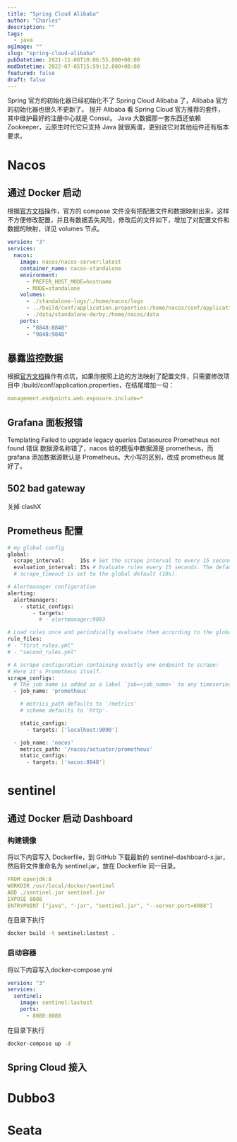 ```yaml
---
title: "Spring Cloud Alibaba"
author: "Charles"
description: ""
tags:
  - java
ogImage: ""
slug: "spring-cloud-alibaba"
pubDatetime: 2021-11-08T10:06:55.000+08:00
modDatetime: 2022-07-05T15:59:12.000+08:00
featured: false
draft: false
---
```


Spring 官方的初始化器已经初始化不了 Spring Cloud Alibaba 了，Alibaba 官方的初始化器也很久不更新了。
抛开 Alibaba 看 Spring Cloud 官方推荐的套件，其中维护最好的注册中心就是 Consul。
Java 大数据那一套东西还依赖 Zookeeper，云原生时代它只支持 Java 就很离谱，更别说它对其他组件还有版本要求。

# Nacos

## 通过 Docker 启动

根据[官方文档](https://nacos.io/zh-cn/docs/quick-start-docker.html)操作，官方的 compose 文件没有把配置文件和数据映射出来，这样不方便修改配置，并且有数据丢失风险，修改后的文件如下，增加了对配置文件和数据的映射，详见 volumes 节点。

```yaml
version: "3"
services:
  nacos:
    image: nacos/nacos-server:latest
    container_name: nacos-standalone
    environment:
      - PREFER_HOST_MODE=hostname
      - MODE=standalone
    volumes:
      - ./standalone-logs/:/home/nacos/logs
      - ../build/conf/application.properties:/home/nacos/conf/application.properties
      - ./data/standalone-derby:/home/nacos/data
    ports:
      - "8848:8848"
      - "9848:9848"
```

## 暴露监控数据

根据[官方文档](https://nacos.io/zh-cn/docs/monitor-guide.html)操作有点坑，如果你按照上边的方法映射了配置文件，只需要修改项目中 /build/conf/application.properties，在结尾增加一句：

```yaml
management.endpoints.web.exposure.include=*
```

## Grafana 面板报错

Templating Failed to upgrade legacy queries Datasource Prometheus not found 错误
数据源名称错了，nacos 给的模版中数据源是 prometheus，而 grafana 添加数据源默认是 Prometheus。大小写的区别，改成 prometheus 就好了。

## 502 bad gateway

关掉 clashX

## Prometheus 配置

```bash
# my global config
global:
  scrape_interval:     15s # Set the scrape interval to every 15 seconds. Default is every 1 minute.
  evaluation_interval: 15s # Evaluate rules every 15 seconds. The default is every 1 minute.
  # scrape_timeout is set to the global default (10s).

# Alertmanager configuration
alerting:
  alertmanagers:
    - static_configs:
        - targets:
          # - alertmanager:9093

# Load rules once and periodically evaluate them according to the global 'evaluation_interval'.
rule_files:
# - "first_rules.yml"
# - "second_rules.yml"

# A scrape configuration containing exactly one endpoint to scrape:
# Here it's Prometheus itself.
scrape_configs:
  # The job name is added as a label `job=<job_name>` to any timeseries scraped from this config.
  - job_name: 'prometheus'

    # metrics_path defaults to '/metrics'
    # scheme defaults to 'http'.

    static_configs:
      - targets: ['localhost:9090']

  - job_name: 'nacos'
    metrics_path: '/nacos/actuator/prometheus'
    static_configs:
      - targets: ['nacos:8848']
```

# sentinel

## 通过 Docker 启动 Dashboard

### 构建镜像

将以下内容写入 Dockerfile，到 GitHub 下载最新的 sentinel-dashboard-x.jar，然后将文件重命名为 sentinel.jar，放在 Dockerfile 同一目录。

```yaml
FROM openjdk:8
WORKDIR /usr/local/docker/sentinel
ADD ./sentinel.jar sentinel.jar
EXPOSE 8088
ENTRYPOINT ["java", "-jar", "sentinel.jar", "--server.port=8088"]
```

在目录下执行

```bash
docker build -t sentinel:lastest .
```

### 启动容器

将以下内容写入docker-compose.yml

```yaml
version: "3"
services:
  sentinel:
    image: sentinel:lastest
    ports:
      - 8088:8088
```

在目录下执行

```bash
docker-compose up -d
```

## Spring Cloud 接入

# Dubbo3

# Seata
